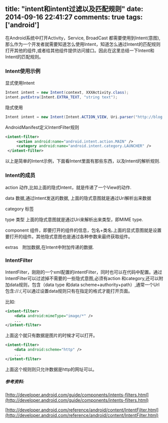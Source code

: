 title: "intent和intent过滤以及匹配规则"
date: 2014-09-16 22:41:27
comments: true
tags: ['android']
---

在Android系统中打开Activity，Service, BroadCast 都需要使用到Intent(意图),那么作为一个开发者就需要知道怎么使用Intent，知道怎么通过Intent的匹配规则打开其他的组件,或者给其他组件提供访问接口。因此在这里总结一下Intent和Intent的匹配规则。

### Intent使用示例

显式使用Intent

```java
Intent intent = new Intent(context, XXXActivity.class);
intent.putExtra(Intent.EXTRA_TEXT, "string text");
```

隐式使用

```java
Intent intent = new Intent(Intent.ACTION_VIEW, Uri.parser("http://blog.isming.me"));
```

<!--more-->

AndroidManifest定义IntentFilter规则
```xml
<intent-filter>
     <action android:name="android.intent.action.MAIN" />
     <category android:name="android.intent.category.LAUNCHER" />
 </intent-filter>
```

以上是简单的Intent示例，下面看Intent里面有那些东西，以及Intent的解析规则.

### Intent的成员

action 动作,比如上面的隐式Intent，就是传递了一个View的动作.

data 数据,通过Intent发送的数据, 上面的隐式意图就是通过Uri解析出来数据

category 标签

type 类型 上面的隐式意图就是通过Uri来解析出来类型，即MIME type.

component 组件，即要打开的组件的信息，包名+类名.上面的显式意图就是设置要打开的组件。其他隐式意图也是通过各种参数来最终获取组件。

extras　附加数据,在Intent中附加传递的数据.

### IntentFilter

IntentFilter，刚刚的一个xml配置的intentFilter，同时也可以在代码中配置。通过IntentFilter可以过滤掉不需要的一些隐式意图,必须有action 和category,还可以附加data规则，包含（data type 和data scheme+authority+path）,通常一个Url包含<scheme>://<host>:<port>/<path>,可以通过设置data规则只有在指定的格式才能打开页面。

比如:

```xml
<intent-filter>
    <data android:mimeType="image/*" />
    ...
</intent-filter>
```

上面这个就只有数据是图片的时候才可以打开。


```xml
<intent-filter>
    <data android:scheme="http" />
    ...
</intent-filter>
```

上面这个规则则只允许数据是http的网址可以。


##### 参考资料:

[http://developer.android.com/guide/components/intents-filters.html](http://developer.android.com/guide/components/intents-filters.html)

[http://developer.android.com/reference/android/content/IntentFilter.html](http://developer.android.com/reference/android/content/IntentFilter.html)